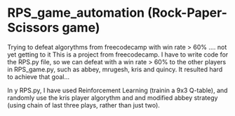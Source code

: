 # RPS_game_automation (Rock-Paper-Scissors game)
Trying  to defeat algorythms from freecodecamp  with win rate > 60% .... not yet getting to it
This is a project from freecodecamp.
I have to write code for the RPS.py file, so we can defeat with a win rate > 60% to the other players in RPS_game.py, such as abbey, mrugesh, kris and quincy.
It resulted hard to achieve that goal...

In y RPS.py, I have used Reinforcement Learning (trainin a 9x3 Q-table), and randomly use the kris player algorythm and and modified abbey strategy (using chain of last three plays, rather than just two).

